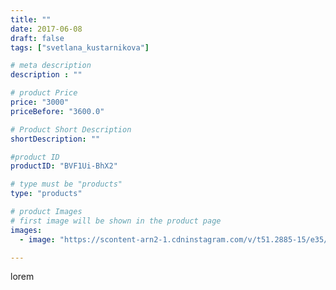```yaml
---
title: ""
date: 2017-06-08
draft: false
tags: ["svetlana_kustarnikova"]

# meta description
description : ""

# product Price
price: "3000"
priceBefore: "3600.0"

# Product Short Description
shortDescription: ""

#product ID
productID: "BVF1Ui-BhX2"

# type must be "products"
type: "products"

# product Images
# first image will be shown in the product page
images:
  - image: "https://scontent-arn2-1.cdninstagram.com/v/t51.2885-15/e35/18947869_452187978479023_5169378691360227328_n.jpg?se=7&tp=1&_nc_ht=scontent-arn2-1.cdninstagram.com&_nc_cat=107&_nc_ohc=1DqNm_WOBhsAX_pSsw5&ccb=7-4&oh=5ccd5c98be0a5293ecf0c87121adc110&oe=6084D60C&ig_cache_key=MTUzMjg2NTc1NjU5MTk1MzM5OA%3D%3D.2-ccb7-4"

---
```

lorem
